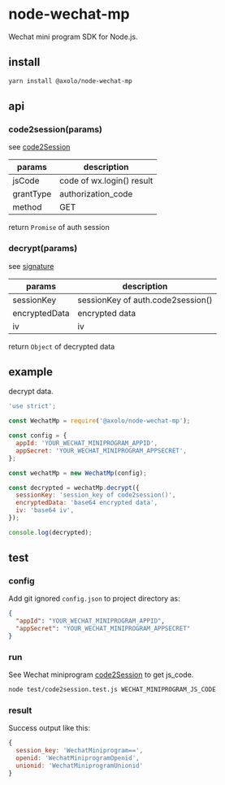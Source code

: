 # node-wechat-mp

Wechat mini program SDK for Node.js.

## install

```bash
yarn install @axolo/node-wechat-mp
```

## api

### code2session(params)

see [code2Session]

|  params   |        description        |
| --------- | ------------------------- |
| jsCode    | code of wx.login() result |
| grantType | authorization_code        |
| method    | GET                       |

return `Promise` of auth session

### decrypt(params)

see [signature]

|    params     |            description            |
| ------------- | --------------------------------- |
| sessionKey    | sessionKey of auth.code2session() |
| encryptedData | encrypted data                    |
| iv            | iv                                |

return `Object` of decrypted data

## example

decrypt data.

```js
'use strict';

const WechatMp = require('@axolo/node-wechat-mp');

const config = {
  appId: 'YOUR_WECHAT_MINIPROGRAM_APPID',
  appSecret: 'YOUR_WECHAT_MINIPROGRAM_APPSECRET',
};

const wechatMp = new WechatMp(config);

const decrypted = wechatMp.decrypt({
  sessionKey: 'session_key of code2session()',
  encryptedData: 'base64 encrypted data',
  iv: 'base64 iv',
});

console.log(decrypted);
```

## test

### config

Add git ignored `config.json` to project directory as:

```json
{
  "appId": "YOUR_WECHAT_MINIPROGRAM_APPID",
  "appSecret": "YOUR_WECHAT_MINIPROGRAM_APPSECRET"
}
```

### run

See Wechat miniprogram [code2Session] to get js_code.

```bash
node test/code2session.test.js WECHAT_MINIPROGRAM_JS_CODE
```

### result

Success output like this:

```js
{
  session_key: 'WechatMiniprogram==',
  openid: 'WechatMiniprogramOpenid',
  unionid: 'WechatMiniprogramUnionid'
}
```

[code2Session]: https://developers.weixin.qq.com/miniprogram/dev/api-backend/open-api/login/auth.code2Session.html
[signature]: https://developers.weixin.qq.com/miniprogram/dev/framework/open-ability/signature.html
